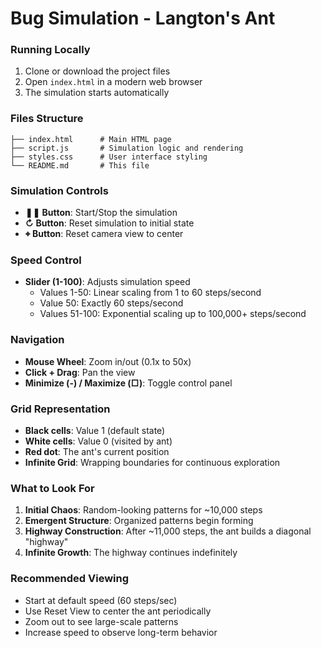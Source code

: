 # Bug Simulation - Langton's Ant

### Running Locally
1. Clone or download the project files
2. Open `index.html` in a modern web browser
3. The simulation starts automatically


### Files Structure
```
├── index.html      # Main HTML page
├── script.js       # Simulation logic and rendering
├── styles.css      # User interface styling
└── README.md       # This file
```

### Simulation Controls
- **❚❚ Button**: Start/Stop the simulation
- **↻ Button**: Reset simulation to initial state  
- **⌖ Button**: Reset camera view to center

### Speed Control
- **Slider (1-100)**: Adjusts simulation speed
  - Values 1-50: Linear scaling from 1 to 60 steps/second
  - Value 50: Exactly 60 steps/second
  - Values 51-100: Exponential scaling up to 100,000+ steps/second

### Navigation
- **Mouse Wheel**: Zoom in/out (0.1x to 50x)
- **Click + Drag**: Pan the view
- **Minimize (-) / Maximize (□)**: Toggle control panel

### Grid Representation
- **Black cells**: Value 1 (default state)
- **White cells**: Value 0 (visited by ant)
- **Red dot**: The ant's current position
- **Infinite Grid**: Wrapping boundaries for continuous exploration

### What to Look For
1. **Initial Chaos**: Random-looking patterns for ~10,000 steps
2. **Emergent Structure**: Organized patterns begin forming
3. **Highway Construction**: After ~11,000 steps, the ant builds a diagonal "highway"
4. **Infinite Growth**: The highway continues indefinitely

### Recommended Viewing
- Start at default speed (60 steps/sec)
- Use Reset View to center the ant periodically
- Zoom out to see large-scale patterns
- Increase speed to observe long-term behavior
